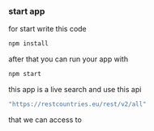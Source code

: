 ### start app
for start write this code
```bash
npm install
```
after that you can run your app with 
```bash
npm start
```
this app is a live search and use this api
```bash
"https://restcountries.eu/rest/v2/all"
```
that we can access to 